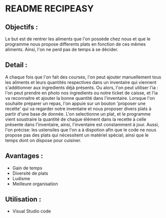 # README RECIPEASY


## Objectifs :
Le but est de rentrer les aliments que l'on possède chez nous et que le programme nous propose differents plats en fonction de ces mêmes aliments.
Ainsi, l'on ne perd pas de temps à se décider.

## Detail :
A chaque fois que l'on fait des courses, l'on peut ajouter manuellement tous les aliments et leurs quantités respectives dans un inventaire qui viennent s'additionner aux ingredients déjà présents.
Ou alors, l'on peut utiliser l'ia : l'on peut prendre en photo nos ingredients ou notre ticket de caisse, et l'ia va reconnaitre et ajouter la bonne quantité dans l'inventaire.
Lorsque l'on souhaite préparer un repas, l'on appuie sur un bouton 'proposer une recette' qui va regarder notre inventaire et nous proposer divers plats à partir d'une base de donnée. L'on selectionne un plat, et le programme vient soustraire la quantité
de chaque élément dans la recette à celle présente dans l'inventaire, ainsi, l'inventaire est constamment à jour.
Aussi, l'on précise: les ustensiles que l'on a à dispotion afin que le code ne nous propose pas des plats qui nécessitent un matériel spécial; ainsi que le temps dont on dispose pour cuisiner.

## Avantages :
- Gain de temps
- Diversité de plats
- Ludisme
- Meilleure organisation

## Utilisation :
- Visual Studio code
